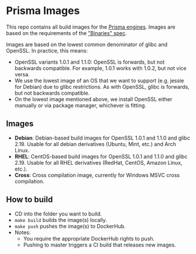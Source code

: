 # Prisma Images

This repo contains all build images for the [Prisma engines](https://github.com/prisma/prisma-engine).
Images are based on the requirements of the ["Binaries" spec](https://github.com/prisma/specs/blob/master/binaries/Readme.md).

Images are based on the lowest common denominator of glibc and OpenSSL. In practice, this means:
- OpenSSL variants 1.0.1 and 1.1.0: OpenSSL is forwards, but not backwards compatible. For example, 1.0.1 works with 1.0.2, but not vice versa.
- We use the lowest image of an OS that we want to support (e.g. jessie for Debian) due to glibc restrictions. As with OpenSSL, glibc is forwards, but not backwards compatible.
- On the lowest image mentioned above, we install OpenSSL either manually or via package manager, whichever is fitting.

## Images
- **Debian**: Debian-based build images for OpenSSL 1.0.1 and 1.1.0 and glibc 2.19. Usable for all debian derivatives (Ubuntu, Mint, etc.) and Arch Linux.
- **RHEL**: CentOS-based build images for OpenSSL 1.0.1 and 1.1.0 and glibc 2.19. Usable for all RHEL derivatives (RedHat, CentOS, Amazon Linux, etc.).
- **Cross**: Cross compilation image, currently for Windows MSVC cross compilation.

## How to build
- CD into the folder you want to build.
- `make build` builds the image(s) locally.
- `make push` pushes the image(s) to DockerHub.
- Notes:
  - You require the appropriate DockerHub rights to push.
  - Pushing to master triggers a CI build that releases new images.

